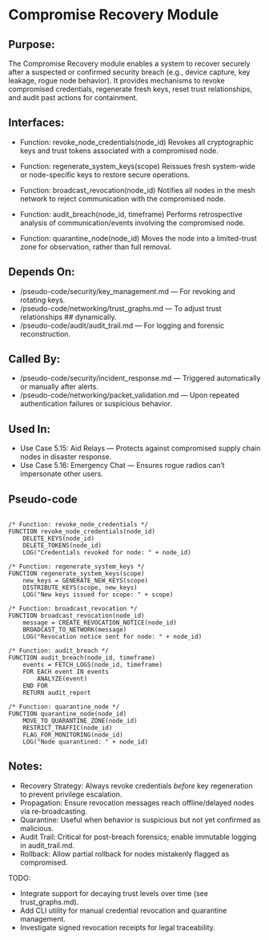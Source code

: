 # Compromise Recovery Module

## Purpose:
The Compromise Recovery module enables a system to recover securely after a suspected or confirmed security breach (e.g., device capture, key leakage, rogue node behavior).
It provides mechanisms to revoke compromised credentials, regenerate fresh keys, reset trust relationships, and audit past actions for containment.

## Interfaces:
- Function: revoke_node_credentials(node_id)
  Revokes all cryptographic keys and trust tokens associated with a compromised node.

- Function: regenerate_system_keys(scope)
  Reissues fresh system-wide or node-specific keys to restore secure operations.

- Function: broadcast_revocation(node_id)
  Notifies all nodes in the mesh network to reject communication with the compromised node.

- Function: audit_breach(node_id, timeframe)
  Performs retrospective analysis of communication/events involving the compromised node.

- Function: quarantine_node(node_id)
  Moves the node into a limited-trust zone for observation, rather than full removal.

## Depends On:
- /pseudo-code/security/key_management.md — For revoking and rotating keys.
- /pseudo-code/networking/trust_graphs.md — To adjust trust relationships ## dynamically.
- /pseudo-code/audit/audit_trail.md — For logging and forensic reconstruction.

## Called By:
- /pseudo-code/security/incident_response.md — Triggered automatically or manually after alerts.
- /pseudo-code/networking/packet_validation.md — Upon repeated authentication failures or suspicious behavior.

## Used In:
- Use Case 5.15: Aid Relays — Protects against compromised supply chain nodes in disaster response.
- Use Case 5.16: Emergency Chat — Ensures rogue radios can’t impersonate other users.

## Pseudo-code
```pseudocode

/* Function: revoke_node_credentials */
FUNCTION revoke_node_credentials(node_id)
    DELETE_KEYS(node_id)
    DELETE_TOKENS(node_id)
    LOG("Credentials revoked for node: " + node_id)

/* Function: regenerate_system_keys */
FUNCTION regenerate_system_keys(scope)
    new_keys = GENERATE_NEW_KEYS(scope)
    DISTRIBUTE_KEYS(scope, new_keys)
    LOG("New keys issued for scope: " + scope)

/* Function: broadcast_revocation */
FUNCTION broadcast_revocation(node_id)
    message = CREATE_REVOCATION_NOTICE(node_id)
    BROADCAST_TO_NETWORK(message)
    LOG("Revocation notice sent for node: " + node_id)

/* Function: audit_breach */
FUNCTION audit_breach(node_id, timeframe)
    events = FETCH_LOGS(node_id, timeframe)
    FOR EACH event IN events
        ANALYZE(event)
    END FOR
    RETURN audit_report

/* Function: quarantine_node */
FUNCTION quarantine_node(node_id)
    MOVE_TO_QUARANTINE_ZONE(node_id)
    RESTRICT_TRAFFIC(node_id)
    FLAG_FOR_MONITORING(node_id)
    LOG("Node quarantined: " + node_id)

```

## Notes:
- Recovery Strategy: Always revoke credentials *before* key regeneration to prevent privilege escalation.
- Propagation: Ensure revocation messages reach offline/delayed nodes via re-broadcasting.
- Quarantine: Useful when behavior is suspicious but not yet confirmed as malicious.
- Audit Trail: Critical for post-breach forensics; enable immutable logging in audit_trail.md.
- Rollback: Allow partial rollback for nodes mistakenly flagged as compromised.

TODO:
- Integrate support for decaying trust levels over time (see trust_graphs.md).
- Add CLI utility for manual credential revocation and quarantine management.
- Investigate signed revocation receipts for legal traceability.
